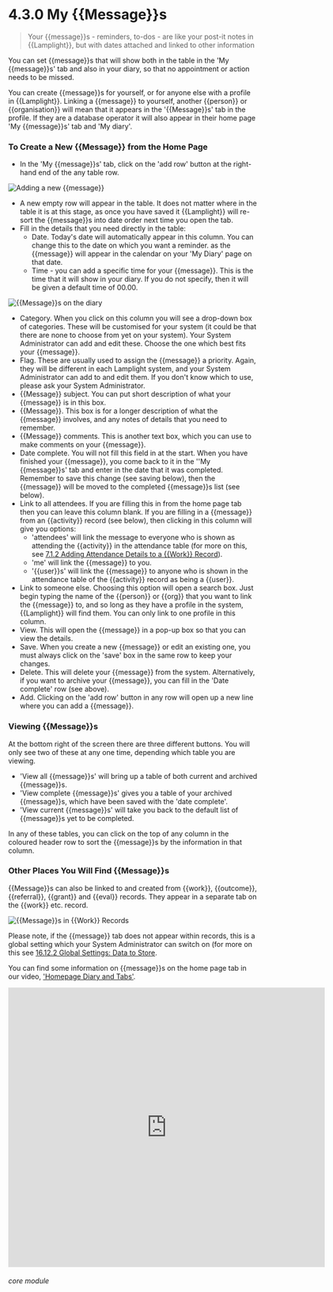 # 4.3.0 My {{Message}}s

> Your {{message}}s - reminders, to-dos - are like your post-it notes in {{Lamplight}}, but with dates attached and linked to other information



You can set {{message}}s that will show both in the table in the 'My {{message}}s' tab and also in your diary, so that no appointment or action needs to be missed. 

You can create {{message}}s for yourself, or for anyone else with a profile in {{Lamplight}}. Linking a {{message}} to yourself, another {{person}} or {{organisation}} will mean that it appears in the '{{Message}}s' tab in the profile. If they are a database operator it will also appear in their home page 'My {{message}}s' tab and 'My diary'. 

### To Create a New {{Message}} from the Home Page

- In the 'My {{message}}s' tab, click on the 'add row' button at the right-hand end of the any table row.

![Adding a new {{message}}](4.3.0a.png)

- A new empty row will appear in the table. It does not matter where in the table it is at this stage, as once you have saved it {{Lamplight}} will re-sort the {{message}}s into date order next time you open the tab.
- Fill in the details that you need directly in the table:
   - Date. Today's date will automatically appear in this column. You can change this to the date on which you want a reminder. as the {{message}} will appear in the calendar on your 'My Diary' page on that date.
   - Time - you can add a specific time for your {{message}}. This is the time that it will show in your diary. If you do not specify, then it will be given a default time of 00.00.
     
![{{Message}}s on the diary](39a.png)
   
   - Category. When you click on this column you will see a drop-down box of categories. These will be customised for your system (it could be that there are none to choose from yet on your system). Your System Administrator can add and edit these. Choose the one which best fits your {{message}}.
   - Flag. These are usually used to assign the {{message}} a priority. Again, they will be different in each Lamplight system, and your System Administrator can add to and edit them. If you don't know which to use, please ask your System Administrator. 
  - {{Message}} subject. You can put short description of what your {{message}} is in this box.
  - {{Message}}. This box is for a longer description of what the {{message}} involves, and any notes of details that you need to remember.
  - {{Message}} comments. This is another text box, which you can use to make comments on your {{message}}.
  - Date complete. You will not fill this field in at the start. When you have finished your {{message}}, you come back to it in the ''My {{message}}s' tab and enter in the date that it was completed. Remember to save this change (see saving below), then the {{message}} will be moved to the completed {{message}}s list (see below).
  - Link to all attendees. If you are filling this in from the home page tab then you can leave this column blank. If you are filling in a {{message}} from an {{activity}} record (see below), then clicking in this column will give you options:
    - 'attendees' will link the message to everyone who is shown as attending the {{activity}} in the attendance table (for more on this, see [7.1.2 Adding Attendance Details to a {{Work}} Record](/help/index/p/7.1.2)).
    - 'me' will link the {{message}} to you.
    - '{{user}}s' will link the {{message}} to anyone who is shown in the attendance table of the {{activity}} record as being a {{user}}.
  - Link to someone else. Choosing this option will open a search box. Just begin typing the name of the {{person}} or {{org}} that you want to link the {{message}} to, and so long as they have a profile in the system, {{Lamplight}} will find them. You can only link to one profile in this column.
  - View. This will open the {{message}} in a pop-up box so that you can view the details.
  - Save. When you create a new {{message}} or edit an existing one, you must always click on the 'save' box in the same row to keep your changes.
  - Delete. This will delete your {{message}} from the system. Alternatively, if you want to archive your {{message}}, you can fill in the 'Date complete' row (see above).
  - Add. Clicking on the 'add row' button in any row will open up a new line where you can add a {{message}}.
  
### Viewing {{Message}}s

At the bottom right of the screen there are three different buttons. You will only see two of these at any one time, depending which table you are viewing.

- 'View all {{message}}s' will bring up a table of both current and archived {{message}}s. 
- 'View complete {{message}}s' gives you a table of your archived {{message}}s, which have been saved with the 'date complete'.
- 'View current {{message}}s' will take you back to the default list of {{message}}s yet to be completed.

In any of these tables, you can click on the top of any column in the coloured header row to sort the {{message}}s by the information in that column.

### Other Places You Will Find {{Message}}s

{{Message}}s can also be linked to and created from {{work}}, {{outcome}}, {{referral}}, {{grant}} and {{eval}} records. They appear in a separate tab on the {{work}} etc. record.

![{{Message}}s in {{Work}} Records](39b.png)

Please note, if the {{message}} tab does not appear within records, this is a global setting which your System Administrator can switch on (for more on this see [16.12.2 Global Settings: Data to Store](/help/index/p/16.12.2). 

You can find some information on {{message}}s on the home page tab in our video, ['Homepage Diary and Tabs'](/help/index/p/51.1.2).

<iframe width="640" height="564" src="https://player.vimeo.com/video/281952413" frameborder="0" allowFullScreen mozallowfullscreen webkitAllowFullScreen></iframe>


###### core module
